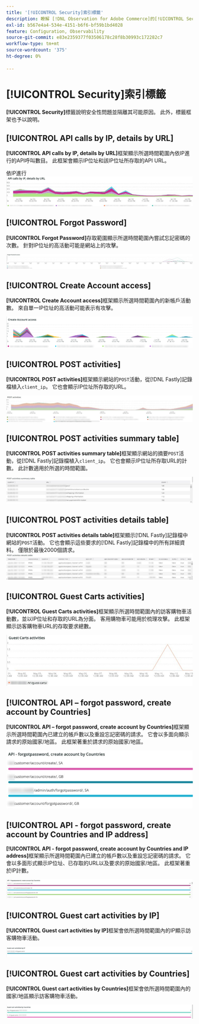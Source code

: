 ```yaml
---
title: '[!UICONTROL Security]索引標籤'
description: 瞭解 [!DNL Observation for Adobe Commerce]的[!UICONTROL Security]標籤。
exl-id: b567e4a4-534e-4151-b6f6-bf59b1bd4028
feature: Configuration, Observability
source-git-commit: e83e2359377f03506178c28f8b30993c172282c7
workflow-type: tm+mt
source-wordcount: '375'
ht-degree: 0%

---
```


# [!UICONTROL Security]索引標籤

**[!UICONTROL Security]**&#x200B;標籤說明安全性問題並隔離其可能原因。 此外，標籤框架也予以說明。

## [!UICONTROL API calls by IP, details by URL]

**[!UICONTROL API calls by IP, details by URL]**&#x200B;框架顯示所選時間範圍內依IP進行的API呼叫數目。 此框架會顯示IP位址和該IP位址所存取的API URL。

依IP進行![API呼叫](../../assets/tools/observation-for-adobe-commerce/calls-by-ip.jpg)

## [!UICONTROL Forgot Password]

**[!UICONTROL Forgot Password]**&#x200B;存取範圍顯示所選時間範圍內嘗試忘記密碼的次數。 針對IP位址的高活動可能是網站上的攻擊。

![忘記密碼](../../assets/tools/observation-for-adobe-commerce/forgot-password.jpg)

## [!UICONTROL Create Account access]

**[!UICONTROL Create Account access]**&#x200B;框架顯示所選時間範圍內的新帳戶活動數。 來自單一IP位址的高活動可能表示有攻擊。

![create-account-access](../../assets/tools/observation-for-adobe-commerce/create-account-access.png)

## [!UICONTROL POST activities]

**[!UICONTROL POST activities]**&#x200B;框架顯示網站的`POST`活動，從[!DNL Fastly]記錄檔植入`client_ip`。 它也會顯示IP位址所存取的URL。

![POST活動](../../assets/tools/observation-for-adobe-commerce/POST-activities.jpg)

## [!UICONTROL POST activities summary table]

**[!UICONTROL POST activities summary table]**&#x200B;框架顯示網站的摘要`POST`活動，從[!DNL Fastly]記錄檔植入`client_ip`。 它也會顯示IP位址所存取URL的計數。 此計數適用於所選的時間範圍。

![POST — 活動 — 摘要](../../assets/tools/observation-for-adobe-commerce/POST-activities-summary.jpg)

## [!UICONTROL POST activities details table]

**[!UICONTROL POST activities details table]**&#x200B;框架顯示[!DNL Fastly]記錄檔中網站的`POST`活動。 它也會顯示這些要求的[!DNL Fastly]記錄檔中的所有詳細資料。 僅限於最後2000個請求。
![POST — 活動 — 詳細資料](../../assets/tools/observation-for-adobe-commerce/POST-activities-details.jpg)

## [!UICONTROL Guest Carts activities]

**[!UICONTROL Guest Carts activities]**&#x200B;框架顯示所選時間範圍內的訪客購物車活動數，並以IP位址和存取的URL為分面。 客用購物車可能用於梳理攻擊。 此框架顯示訪客購物車URL的存取要求總數。

![客體購物車活動](../../assets/tools/observation-for-adobe-commerce/guest-carts-activities.jpg)

## [!UICONTROL API – forgot password, create account by Countries]

**[!UICONTROL API – forgot password, create account by Countries]**&#x200B;框架顯示所選時間範圍內已建立的帳戶數以及重設忘記密碼的請求。 它會以多面向顯示請求的原始國家/地區。 此框架著重於請求的原始國家/地區。

![api-forgot-countries](../../assets/tools/observation-for-adobe-commerce/api-forgot-countries.jpg)

## [!UICONTROL API - forgot password, create account by Countries and IP address]

**[!UICONTROL API - forgot password, create account by Countries and IP address]**&#x200B;框架顯示所選時間範圍內已建立的帳戶數以及重設忘記密碼的請求。 它會以多面形式顯示IP位址、已存取的URL以及要求的原始國家/地區。 此框架著重於IP計數。

![api-forgot-countries-ip](../../assets/tools/observation-for-adobe-commerce/api-forgot-countries-ip.png)

## [!UICONTROL Guest cart activities by IP]

**[!UICONTROL Guest cart activities by IP]**&#x200B;框架會依所選時間範圍內的IP顯示訪客購物車活動。

![guest-cart-ip](../../assets/tools/observation-for-adobe-commerce/guest-cart-ip.png)

## [!UICONTROL Guest cart activities by Countries]

**[!UICONTROL Guest cart activities by Countries]**&#x200B;框架會依所選時間範圍內的國家/地區顯示訪客購物車活動。

![guest-cart-country](../../assets/tools/observation-for-adobe-commerce/guest-cart-country.png)
